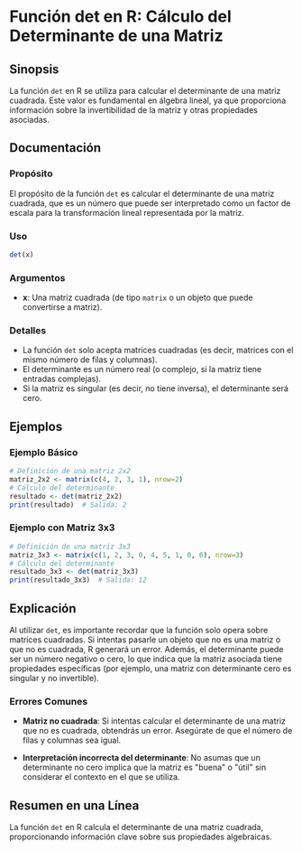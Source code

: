 <!--
Meta Description: # Función det en R: Cálculo del Determinante de una Matriz ## Sinopsis La función `det` en R se utiliza para calcular el determinante de una matriz cu...
Meta Keywords: matriz, que, determinante, una, det
-->

# Función det en R: Cálculo del Determinante de una Matriz

## Sinopsis
La función `det` en R se utiliza para calcular el determinante de una matriz cuadrada. Este valor es fundamental en álgebra lineal, ya que proporciona información sobre la invertibilidad de la matriz y otras propiedades asociadas.

## Documentación

### Propósito
El propósito de la función `det` es calcular el determinante de una matriz cuadrada, que es un número que puede ser interpretado como un factor de escala para la transformación lineal representada por la matriz.

### Uso
```R
det(x)
```

### Argumentos
- **x**: Una matriz cuadrada (de tipo `matrix` o un objeto que puede convertirse a matriz).

### Detalles
- La función `det` solo acepta matrices cuadradas (es decir, matrices con el mismo número de filas y columnas).
- El determinante es un número real (o complejo, si la matriz tiene entradas complejas).
- Si la matriz es singular (es decir, no tiene inversa), el determinante será cero.

## Ejemplos

### Ejemplo Básico
```R
# Definición de una matriz 2x2
matriz_2x2 <- matrix(c(4, 2, 3, 1), nrow=2)
# Cálculo del determinante
resultado <- det(matriz_2x2)
print(resultado)  # Salida: 2
```

### Ejemplo con Matriz 3x3
```R
# Definición de una matriz 3x3
matriz_3x3 <- matrix(c(1, 2, 3, 0, 4, 5, 1, 0, 6), nrow=3)
# Cálculo del determinante
resultado_3x3 <- det(matriz_3x3)
print(resultado_3x3)  # Salida: 12
```

## Explicación
Al utilizar `det`, es importante recordar que la función solo opera sobre matrices cuadradas. Si intentas pasarle un objeto que no es una matriz o que no es cuadrada, R generará un error. Además, el determinante puede ser un número negativo o cero, lo que indica que la matriz asociada tiene propiedades específicas (por ejemplo, una matriz con determinante cero es singular y no invertible).

### Errores Comunes
- **Matriz no cuadrada**: Si intentas calcular el determinante de una matriz que no es cuadrada, obtendrás un error. Asegúrate de que el número de filas y columnas sea igual.
  
- **Interpretación incorrecta del determinante**: No asumas que un determinante no cero implica que la matriz es "buena" o "útil" sin considerar el contexto en el que se utiliza.

## Resumen en una Línea
La función `det` en R calcula el determinante de una matriz cuadrada, proporcionando información clave sobre sus propiedades algebraicas.